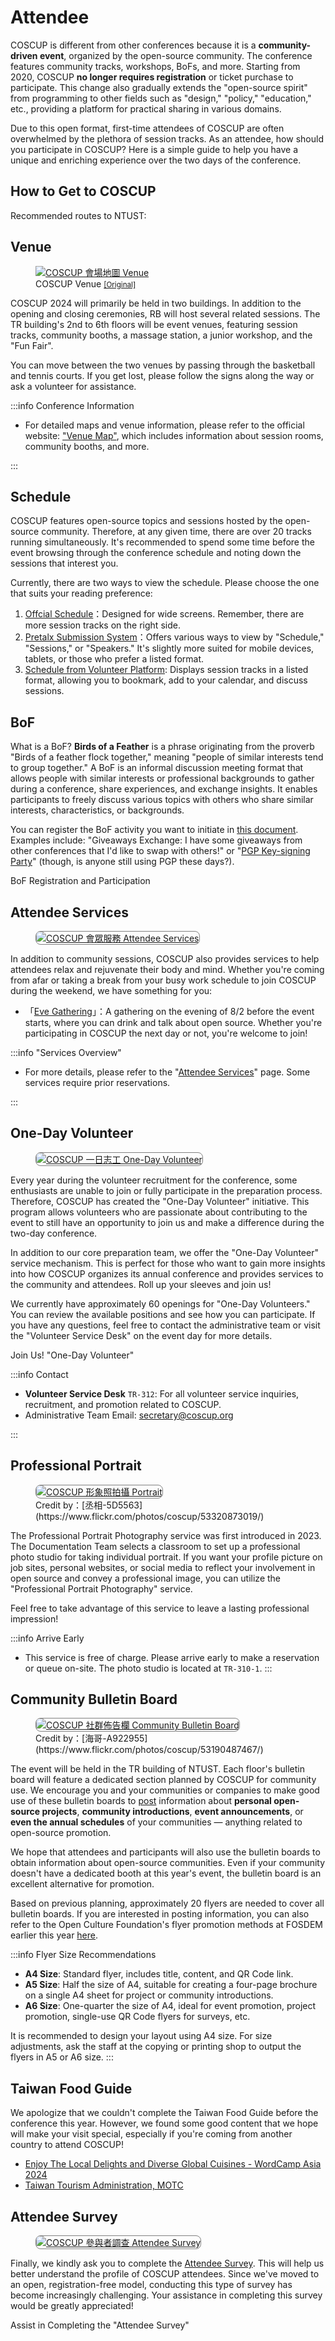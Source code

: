 <script setup lang='ts'>
import Actions from '#components/Actions.vue'

const scheduleActions = [
    {href:"https://coscup.org/2025/en/sessions", display: 'Offcial Schedule'},
]
</script>

# Attendee

COSCUP is different from other conferences because it is a **community-driven event**, organized by the open-source community. The conference features community tracks, workshops, BoFs, and more. Starting from 2020, COSCUP **no longer requires registration** or ticket purchase to participate. This change also gradually extends the "open-source spirit" from programming to other fields such as "design," "policy," "education," etc., providing a platform for practical sharing in various domains.

Due to this open format, first-time attendees of COSCUP are often overwhelmed by the plethora of session tracks. As an attendee, how should you participate in COSCUP? Here is a simple guide to help you have a unique and enriching experience over the two days of the conference.

## How to Get to COSCUP

Recommended routes to NTUST:

<Tab>
    <template #title-mrt="{ isActive }">
        MRT
    </template>
    <template #content-mrt>
        Take the Green Line to Gongguan Station, then use a Ubike to ride through the NTU campus to reach NTUST.
    </template>
    <template #title-bus="{ isActive }">
        BUS
    </template>
    <template #content-bus>
        Get off at the "**NTU Cancer Center (Keelung Rd)**" stop.
    </template>
    <template #title-walk="{ isActive }">
        Walking
    </template>
    <template #content-walk>
        It's quite tiring, so it's not recommended.
    </template>
    <template #title-drive="{ isActive }">
        Driving
    </template>
    <template #content-drive>
        The school's parking lot is managed by an external company. Detailed information on parking fees can be found by searching for "**CITY PARKING at National Taiwan University of Science and Technology (NTUST Station) (CITY PARKING 城市車旅停車場 國立臺灣科技大學停車場(台科大站))**".
    </template>
</Tab>

## Venue

<figure markdown>
  <a href="https://volunteer.coscup.org/doc/coscup_venue.svg">
    <img alt="COSCUP 會場地圖 Venue" src="https://volunteer.coscup.org/doc/coscup_venue.svg">
  </a>
  <figcaption>COSCUP Venue <small><a href="https://volunteer.coscup.org/doc/coscup_venue.svg">[Original]</a></small></figcaption>
</figure>

COSCUP 2024 will primarily be held in two buildings. In addition to the opening and closing ceremonies, RB will host several related sessions. The TR building's 2nd to 6th floors will be event venues, featuring session tracks, community booths, a massage station, a junior workshop, and the "Fun Fair".

You can move between the two venues by passing through the basketball and tennis courts. If you get lost, please follow the signs along the way or ask a volunteer for assistance.

:::info Conference Information

- For detailed maps and venue information, please refer to the official website: ["Venue Map"](https://coscup.org/2024/en/venue), which includes information about session rooms, community booths, and more.

:::

## Schedule

COSCUP features open-source topics and sessions hosted by the open-source community. Therefore, at any given time, there are over 20 tracks running simultaneously. It's recommended to spend some time before the event browsing through the conference schedule and noting down the sessions that interest you.

Currently, there are two ways to view the schedule. Please choose the one that suits your reading preference:

1. [Offcial Schedule](https://coscup.org/2024/en/session)：Designed for wide screens. Remember, there are more session tracks on the right side.
2. [Pretalx Submission System](https://pretalx.coscup.org/coscup-2024/schedule/)：Offers various ways to view by "Schedule," "Sessions," or "Speakers." It's slightly more suited for mobile devices, tablets, or those who prefer a listed format.
3. [Schedule from Volunteer Platform](https://volunteer.coscup.org/schedule/2024): Displays session tracks in a listed format, allowing you to bookmark, add to your calendar, and discuss sessions.

<Actions :actionsList="scheduleActions" />

## BoF

What is a BoF? **Birds of a Feather** is a phrase originating from the proverb "Birds of a feather flock together," meaning "people of similar interests tend to group together." A BoF is an informal discussion meeting format that allows people with similar interests or professional backgrounds to gather during a conference, share experiences, and exchange insights. It enables participants to freely discuss various topics with others who share similar interests, characteristics, or backgrounds.

You can register the BoF activity you want to initiate in [this document](https://docs.google.com/document/d/1Nn5j549QfJ-QhS2RCje91g5Qt9WVsjxxuFBvb51IpI4/). Examples include: "Giveaways Exchange: I have some giveaways from other conferences that I'd like to swap with others!" or "[PGP Key-signing Party](https://en.wikipedia.org/wiki/Key_signing_party)" (though, is anyone still using PGP these days?).

<VPButton href="https://docs.google.com/document/d/1Nn5j549QfJ-QhS2RCje91g5Qt9WVsjxxuFBvb51IpI4/">BoF Registration and Participation</VPButton>

## Attendee Services

<figure markdown="span">
    <a href="https://volunteer.coscup.org/img/2024/healing_lectures_235x100.jpg">
        <img src="https://volunteer.coscup.org/img/2024/healing_lectures_235x100.jpg"
            alt="COSCUP 會眾服務 Attendee Services" title="COSCUP 會眾服務 Attendee Services"
            style="border-radius: 8px;border:1px solid hsl(0, 0%, 50%);">
    </a>
</figure>

In addition to community sessions, COSCUP also provides services to help attendees relax and rejuvenate their body and mind. Whether you're coming from afar or taking a break from your busy work schedule to join COSCUP during the weekend, we have something for you:

- 「[Eve Gathering](https://volunteer.coscup.org/docs/en/about_coscup/eve_gathering/overview/#_1)」：A gathering on the evening of 8/2 before the event starts, where you can drink and talk about open source. Whether you're participating in COSCUP the next day or not, you're welcome to join!

:::info "Services Overview"

- For more details, please refer to the "[Attendee Services](https://volunteer.coscup.org/docs/en/about_coscup/attendee_services/)" page. Some services require prior reservations.

:::

## One-Day Volunteer

<figure markdown="span">
    <a href="https://volunteer.coscup.org/tasks/2024">
        <img src="https://volunteer.coscup.org/img/volunteer_tasks_paper_marketing.png"
            alt="COSCUP 一日志工 One-Day Volunteer" title="COSCUP 一日志工 One-Day Volunteer"
            style="border-radius: 8px;border:1px solid hsl(0, 0%, 50%);">
    </a>
</figure>

Every year during the volunteer recruitment for the conference, some enthusiasts are unable to join or fully participate in the preparation process. Therefore, COSCUP has created the "One-Day Volunteer" initiative. This program allows volunteers who are passionate about contributing to the event to still have an opportunity to join us and make a difference during the two-day conference.

In addition to our core preparation team, we offer the "One-Day Volunteer" service mechanism. This is perfect for those who want to gain more insights into how COSCUP organizes its annual conference and provides services to the community and attendees. Roll up your sleeves and join us!

We currently have approximately 60 openings for "One-Day Volunteers." You can review the available positions and see how you can participate. If you have any questions, feel free to contact the administrative team or visit the "Volunteer Service Desk" on the event day for more details.

<VPButton href="https://volunteer.coscup.org/tasks/2024">Join Us! "One-Day Volunteer"</VPButton>

:::info Contact

- **Volunteer Service Desk** `TR-312`: For all volunteer service inquiries, recruitment, and promotion related to COSCUP.
- Administrative Team Email: [secretary@coscup.org](mailto:secretary@coscup.org)

:::

## Professional Portrait

<figure markdown="span">
    <a href="https://volunteer.coscup.org/img/2024/portrait.webp">
        <img src="https://volunteer.coscup.org/img/2024/portrait.webp"
            alt="COSCUP 形象照拍攝 Portrait" title="COSCUP 形象照拍攝 Portrait"
            style="border-radius: 8px;border:1px solid hsl(0, 0%, 50%);">
    </a>
    <figcaption>Credit by：[丞相-5D5563](https://www.flickr.com/photos/coscup/53320873019/)</figcaption>
</figure>

The Professional Portrait Photography service was first introduced in 2023. The Documentation Team selects a classroom to set up a professional photo studio for taking individual portrait. If you want your profile picture on job sites, personal websites, or social media to reflect your involvement in open source and convey a professional image, you can utilize the "Professional Portrait Photography" service.

Feel free to take advantage of this service to leave a lasting professional impression!

:::info Arrive Early

- This service is free of charge. Please arrive early to make a reservation or queue on-site. The photo studio is located at `TR-310-1`.
  :::

## Community Bulletin Board

<figure markdown="span">
    <a href="https://volunteer.coscup.org/img/2024/community_board_235x100.webp">
        <img src="https://volunteer.coscup.org/img/2024/community_board_235x100.webp"
            alt="COSCUP 社群佈告欄 Community Bulletin Board" title="COSCUP 社群佈告欄 Community Bulletin Board"
            style="border-radius: 8px;border:1px solid hsl(0, 0%, 50%);">
    </a>
    <figcaption>Credit by：[海哥-A922955](https://www.flickr.com/photos/coscup/53190487467/)</figcaption>
</figure>

The event will be held in the TR building of NTUST. Each floor's bulletin board will feature a dedicated section planned by COSCUP for community use. We encourage you and your communities or companies to make good use of these bulletin boards to [post](https://www.flickr.com/photos/coscup/) information about **personal open-source projects**, **community introductions**, **event announcements**, or **even the annual schedules** of your communities — anything related to open-source promotion.

We hope that attendees and participants will also use the bulletin boards to obtain information about open-source communities. Even if your community doesn't have a dedicated booth at this year's event, the bulletin board is an excellent alternative for promotion.

Based on previous planning, approximately 20 flyers are needed to cover all bulletin boards. If you are interested in posting information, you can also refer to the Open Culture Foundation's flyer promotion methods at FOSDEM earlier this year [here](https://ocf.tw/en/p/global/fosdem-2024/).

:::info Flyer Size Recommendations

- **A4 Size**: Standard flyer, includes title, content, and QR Code link.
- **A5 Size**: Half the size of A4, suitable for creating a four-page brochure on a single A4 sheet for project or community introductions.
- **A6 Size**: One-quarter the size of A4, ideal for event promotion, project promotion, single-use QR Code flyers for surveys, etc.

It is recommended to design your layout using A4 size. For size adjustments, ask the staff at the copying or printing shop to output the flyers in A5 or A6 size.
:::

## Taiwan Food Guide

We apologize that we couldn't complete the Taiwan Food Guide before the conference this year. However, we found some good content that we hope will make your visit special, especially if you're coming from another country to attend COSCUP!

- [Enjoy The Local Delights and Diverse Global Cuisines - WordCamp Asia 2024](https://asia.wordcamp.org/2024/taste-of-taiwan/)
- [Taiwan Tourism Administration, MOTC](https://eng.taiwan.net.tw/)

## Attendee Survey

<figure markdown="span">
    <a href="https://coscup.org/2025-survey/">
        <img src="https://coscup.org/2025/assets/images/participate/2025_attendee_survey_banner.png"
            alt="COSCUP 參與者調查 Attendee Survey" title="COSCUP 參與者調查 Attendee Survey"
            style="border-radius: 8px;border:1px solid hsl(0, 0%, 50%);">
    </a>
</figure>

Finally, we kindly ask you to complete the [Attendee Survey](https://coscup.org/2025-survey/). This will help us better understand the profile of COSCUP attendees. Since we've moved to an open, registration-free model, conducting this type of survey has become increasingly challenging. Your assistance in completing this survey would be greatly appreciated!

<VPButton href="https://coscup.org/2025-survey/">Assist in Completing the "Attendee Survey"</VPButton>
